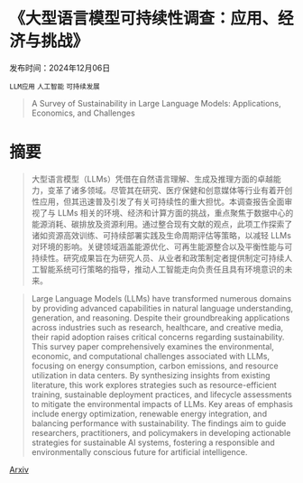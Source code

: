 # 《大型语言模型可持续性调查：应用、经济与挑战》

发布时间：2024年12月06日

`LLM应用` `人工智能` `可持续发展`

> A Survey of Sustainability in Large Language Models: Applications, Economics, and Challenges

# 摘要

> 大型语言模型（LLMs）凭借在自然语言理解、生成及推理方面的卓越能力，变革了诸多领域。尽管其在研究、医疗保健和创意媒体等行业有着开创性应用，但其迅速普及引发了有关可持续性的重大担忧。本调查报告全面审视了与 LLMs 相关的环境、经济和计算方面的挑战，重点聚焦于数据中心的能源消耗、碳排放及资源利用。通过整合现有文献的观点，此项工作探索了诸如资源高效训练、可持续部署实践及生命周期评估等策略，以减轻 LLMs 对环境的影响。关键领域涵盖能源优化、可再生能源整合以及平衡性能与可持续性。研究成果旨在为研究人员、从业者和政策制定者提供制定可持续人工智能系统可行策略的指导，推动人工智能走向负责任且具有环境意识的未来。

> Large Language Models (LLMs) have transformed numerous domains by providing advanced capabilities in natural language understanding, generation, and reasoning. Despite their groundbreaking applications across industries such as research, healthcare, and creative media, their rapid adoption raises critical concerns regarding sustainability. This survey paper comprehensively examines the environmental, economic, and computational challenges associated with LLMs, focusing on energy consumption, carbon emissions, and resource utilization in data centers. By synthesizing insights from existing literature, this work explores strategies such as resource-efficient training, sustainable deployment practices, and lifecycle assessments to mitigate the environmental impacts of LLMs. Key areas of emphasis include energy optimization, renewable energy integration, and balancing performance with sustainability. The findings aim to guide researchers, practitioners, and policymakers in developing actionable strategies for sustainable AI systems, fostering a responsible and environmentally conscious future for artificial intelligence.

[Arxiv](https://arxiv.org/abs/2412.04782)